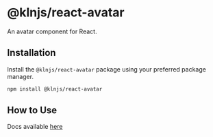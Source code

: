# @klnjs/react-avatar

An avatar component for React.

## Installation

Install the `@klnjs/react-avatar` package using your preferred package manager.

```bash
npm install @klnjs/react-avatar
```

## How to Use

Docs available [here](https://klnjs.github.io/basique/components/avatar/avatar)
